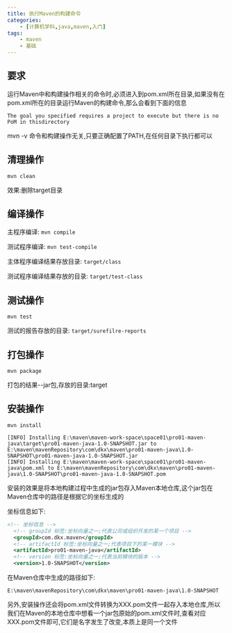 ```yaml
---
title: 执行Maven的构建命令
categories:
    - [计算机学科,java,maven,入门]
tags:
    - maven
    - 基础
---
```


## 要求

运行Maven中和构建操作相关的命令时,必须进入到pom.xml所在目录,如果没有在pom.xml所在的目录运行Maven的构建命令,那么会看到下面的信息

```
The goal you specified requires a project to execute but there is no PoM in thisdirectory
```

mvn -v 命令和构建操作无关,只要正确配置了PATH,在任何目录下执行都可以

## 清理操作

`mvn clean` 

效果:删除target目录

## 编译操作

主程序编译: `mvn compile` 

测试程序编译: `mvn test-compile` 

主体程序编译结果存放目录: `target/class` 

测试程序编译结果存放的目录: `target/test-class` 

## 测试操作

`mvn test` 

测试的报告存放的目录: `target/surefilre-reports` 

## 打包操作

`mvn package` 

打包的结果--jar包,存放的目录:target

## 安装操作

`mvn install` 

```
[INFO] Installing E:\maven\maven-work-space\space01\pro01-maven-java\target\pro01-maven-java-1.0-SNAPSHOT.jar to E:\maven\mavenRepository\com\dkx\maven\pro01-maven-java\1.0-SNAPSHOT\pro01-maven-java-1.0-SNAPSHOT.jar
[INFO] Installing E:\maven\maven-work-space\space01\pro01-maven-java\pom.xml to E:\maven\mavenRepository\com\dkx\maven\pro01-maven-java\1.0-SNAPSHOT\pro01-maven-java-1.0-SNAPSHOT.pom
```

安装的效果是将本地构建过程中生成的jar包存入Maven本地仓库,这个jar包在Maven仓库中的路径是根据它的坐标生成的

坐标信息如下:

```xml
<!-- 坐标信息 -->
  <!-- groupId 标签:坐标向量之一;代表公司或组织开发的某一个项目 -->
  <groupId>com.dkx.maven</groupId>
  <!-- artifactId 标签:坐标向量之一;代表项目下的某一模块 -->
  <artifactId>pro01-maven-java</artifactId>
  <!-- version 标签:坐标向量之一;代表当前模块的版本 -->
  <version>1.0-SNAPSHOT</version>
```

在Maven仓库中生成的路径如下:

`E:\maven\mavenRepository\com\dkx\maven\pro01-maven-java\1.0-SNAPSHOT` 

另外,安装操作还会将pom.xml文件转换为XXX.pom文件一起存入本地仓库,所以我们在Maven的本地仓库中想看一个jar包原始的pom.xml文件时,查看对应XXX.pom文件即可,它们是名字发生了改变,本质上是同一个文件
